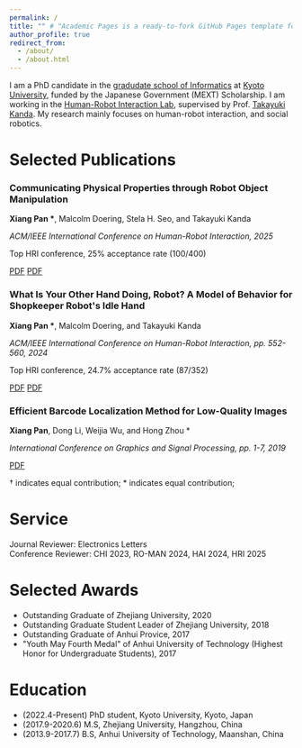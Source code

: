 ```yaml
---
permalink: /
title: "" # "Academic Pages is a ready-to-fork GitHub Pages template for academic personal websites"
author_profile: true
redirect_from: 
  - /about/
  - /about.html
---
```



I am a PhD candidate in the [gradudate school of Informatics](https://www.i.kyoto-u.ac.jp/en/) at [Kyoto University](https://www.kyoto-u.ac.jp/en), funded by the Japanese Government (MEXT) Scholarship. I am working in the [Human-Robot Interaction Lab](https://www.robot.soc.i.kyoto-u.ac.jp/en/), supervised by Prof. [Takayuki Kanda](https://scholar.google.com/citations?hl=en&user=BL9EACgAAAAJ). My research mainly focuses on human-robot interaction, and social robotics.



Selected Publications 
======
<!-- - Xiang Pan *, Malcolm Doering, Stela H. Seo, and Takayuki Kanda. **Communicating Physical Properties through Robot Object Manipulation**. ACM/IEEE International Conference on Human-Robot Interaction, 2025.  
  Top HRI conference, 25 % acceptance rate (100/400)
  <a href="files/HRI2025.pdf" class="button" target="_blank">PDF</a>


- Xiang Pan *, Malcolm Doering, and Takayuki Kanda. **What Is Your Other Hand Doing, Robot? A Model of Behavior for Shopkeeper Robot's Idle Hand**. ACM/IEEE International Conference on Human-Robot Interaction, pp. 552-560, 2024.  
  Top HRI conference, 24.7 % acceptance rate (87/352)
  <a href="files/HRI2024.pdf" class="button" target="_blank">PDF</a>

- Xiang Pan, Dong Li, Weijia Wu, and Hong Zhou *. **Efficient Barcode Localization Method for Low-Quality Images**. International Conference on Graphics and Signal Processing, pp. 1-7, 2019.
  <a href="files/ICGSP2019.pdf" class="button" target="_blank">PDF</a>

† indicates equal contribution; * indicates equal contribution; -->

<div class="publications">

  <div class="pub-item">
    <h3>Communicating Physical Properties through Robot Object Manipulation</h3>
    <p><strong>Xiang Pan *</strong>, Malcolm Doering, Stela H. Seo, and Takayuki Kanda</p>
    <p><em>ACM/IEEE International Conference on Human-Robot Interaction, 2025</em></p>
    <p>Top HRI conference, 25% acceptance rate (100/400)</p>
    <div class="links">
      <a href="files/HRI2025.pdf" class="button" target="_blank">PDF</a>
      <a href="files/HRI2025.mp4" class="button" target="_blank">PDF</a>
    </div>
  </div>

  <div class="pub-item">
    <h3>What Is Your Other Hand Doing, Robot? A Model of Behavior for Shopkeeper Robot's Idle Hand</h3>
    <p><strong>Xiang Pan *</strong>, Malcolm Doering, and Takayuki Kanda</p>
    <p><em>ACM/IEEE International Conference on Human-Robot Interaction, pp. 552-560, 2024</em></p>
    <p>Top HRI conference, 24.7% acceptance rate (87/352)</p>
    <div class="links">
      <a href="files/HRI2024.pdf" class="button" target="_blank">PDF</a>
      <a href="files/HRI2024.mp4" class="button" target="_blank">PDF</a>
    </div>
  </div>

  <div class="pub-item">
    <h3>Efficient Barcode Localization Method for Low-Quality Images</h3>
    <p><strong>Xiang Pan</strong>, Dong Li, Weijia Wu, and Hong Zhou *</p>
    <p><em>International Conference on Graphics and Signal Processing, pp. 1-7, 2019</em></p>
    <div class="links">
      <a href="files/ICGSP2019.pdf" class="button" target="_blank">PDF</a>
    </div>
  </div>

  <p>† indicates equal contribution; * indicates equal contribution;</p>

</div>



Service
======
Journal Reviewer: Electronics Letters  
Conference Reviewer: CHI 2023, RO-MAN 2024, HAI 2024, HRI 2025



Selected Awards
======
- Outstanding Graduate of Zhejiang University, 2020
- Outstanding Graduate Student Leader of Zhejiang University, 2018
- Outstanding Graduate of Anhui Provice, 2017
- "Youth May Fourth Medal" of Anhui University of Technology (Highest Honor for Undergraduate Students), 2017



Education
======
- (2022.4-Present) PhD student, Kyoto University, Kyoto, Japan
- (2017.9-2020.6) M.S, Zhejiang University, Hangzhou, China
- (2013.9-2017.7) B.S, Anhui University of Technology, Maanshan, China

